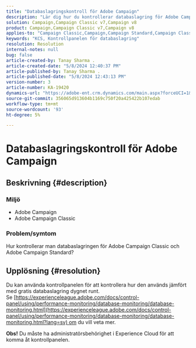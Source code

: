 ```yaml
---
title: "Databaslagringskontroll för Adobe Campaign"
description: "Lär dig hur du kontrollerar databaslagring för Adobe Campaign Classic och Adobe Campaign Standard."
solution: Campaign,Campaign Classic v7,Campaign v8
product: Campaign,Campaign Classic v7,Campaign v8
applies-to: "Campaign Classic,Campaign,Campaign Standard,Campaign Classic v7,Campaign v8"
keywords: "KCS, Kontrollpanelen för databaslagring"
resolution: Resolution
internal-notes: null
bug: false
article-created-by: Tanay Sharma .
article-created-date: "5/8/2024 12:40:37 PM"
article-published-by: Tanay Sharma .
article-published-date: "5/8/2024 12:43:13 PM"
version-number: 3
article-number: KA-19420
dynamics-url: "https://adobe-ent.crm.dynamics.com/main.aspx?forceUCI=1&pagetype=entityrecord&etn=knowledgearticle&id=70a9e325-380d-ef11-9f8a-6045bd026dc7"
source-git-commit: 356065d913604b1169c750f20a425422b107edab
workflow-type: tm+mt
source-wordcount: '93'
ht-degree: 5%

---
```


# Databaslagringskontroll för Adobe Campaign

## Beskrivning {#description}


### Miljö

- Adobe Campaign
- Adobe Campaign Classic


### Problem/symtom

Hur kontrollerar man databaslagringen för Adobe Campaign Classic och Adobe Campaign Standard?


## Upplösning {#resolution}


Du kan använda kontrollpanelen för att kontrollera hur den används jämfört med gratis databaslagring dygnet runt. Se [https://experienceleague.adobe.com/docs/control-panel/using/performance-monitoring/database-monitoring/database-monitoring.html](https://experienceleague.adobe.com/docs/control-panel/using/performance-monitoring/database-monitoring/database-monitoring.html?lang=sv) om du vill veta mer.

<b>Obs!</b> Du måste ha administratörsbehörighet i Experience Cloud för att komma åt kontrollpanelen.

